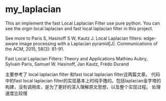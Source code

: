 # my_laplacian
This an implement the fast Local Laplacian Filter use pure python.
You can see the orgin local laplacian and fast local laplacian filter in this project.

See more to Paris S, Hasinoff S W, Kautz J. Local Laplacian filters: edge-aware image processing with a Laplacian pyramid[J]. Communications of the ACM, 2015, 58(3): 81-91.

Fast Local Laplacian Filters: Theory and Applications Mathieu Aubry, Sylvain Paris, Samuel W. Hasinoff, Jan Kautz, Frédo Durand

主要参考了 local laplacian filter 和fast local laplacian filter这两篇文章。
代码中的fast local laplacian filter的实现基本上时纯手撸的。包括laplacian金字塔的构建，没有调用库，是为了更好的深入理解原文思想，以及整个实现过程。
处理速度比较慢
